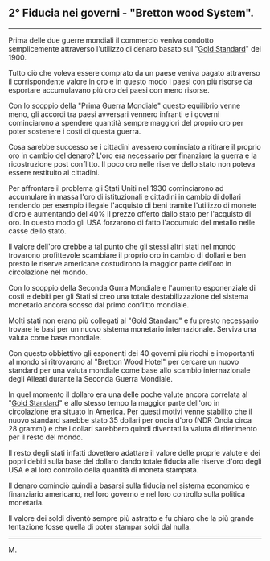## 2° Fiducia nei governi - "Bretton wood System". 

---

Prima delle due guerre mondiali il commercio veniva condotto semplicemente attraverso l'utilizzo di denaro basato sul "[Gold Standard](https://it.wikipedia.org/wiki/Sistema_aureo)" del 1900.  

Tutto ciò che voleva essere comprato da un paese veniva pagato attraverso il corrispondente valore in oro e in questo modo i paesi con più risorse da esportare accumulavano più oro dei paesi con meno risorse.

Con lo scoppio della "Prima Guerra Mondiale" questo equilibrio venne meno, gli accordi tra paesi avversari vennero infranti e i governi cominciarono a spendere quantità sempre maggiori del proprio oro per poter sostenere i costi di questa guerra.

Cosa sarebbe successo se i cittadini avessero cominciato a ritirare il proprio oro in cambio del denaro? L'oro era necessario per finanziare la guerra e la ricostruzione post conflitto. Il poco oro nelle riserve dello stato non poteva essere restituito ai cittadini.

Per affrontare il problema gli Stati Uniti nel 1930 cominciarono ad accumulare in massa l'oro di istituzionali e cittadini in cambio di dollari rendendo per esempio illegale l'acquisto di beni tramite l'utilizzo di monete d'oro e aumentando del 40% il prezzo offerto dallo stato per l'acquisto di oro.
In questo modo gli USA forzarono di fatto l'accumulo del metallo nelle casse dello stato.

Il valore dell'oro crebbe a tal punto che gli stessi altri stati nel mondo trovarono profittevole scambiare il proprio oro in cambio di dollari e ben presto le riserve americane costudirono la maggior parte dell'oro in circolazione nel mondo.

Con lo scoppio della Seconda Gurra Mondiale e l'aumento esponenziale di costi e debiti per gli Stati si creò una totale destabilizzazione del sistema monetario ancora scosso dal primo conflitto mondiale. 

Molti stati non erano più collegati al "[Gold Standard](https://it.wikipedia.org/wiki/Sistema_aureo)" e fu presto necessario trovare le basi per un nuovo sistema monetario internazionale. Serviva una valuta come base mondiale.

Con questo obbiettivo gli esponenti dei 40 governi più ricchi e imoportanti al mondo si ritrovarono al "Bretton Wood Hotel" per cercare un nuovo standard per una valuta mondiale come base allo scambio internazionale degli Alleati durante la Seconda Guerra Mondiale. 

In quel momento il dollaro era una delle poche valute ancora correlata al "[Gold Standard](https://it.wikipedia.org/wiki/Sistema_aureo)" e allo stesso tempo la maggior parte dell'oro in circolazione era situato in America.
Per questi motivi venne stabilito che il nuovo standard sarebbe stato 35 dollari per oncia d'oro (NDR Oncia circa 28 grammi) e che i dollari sarebbero quindi diventati la valuta di riferimento per il resto del mondo.

Il resto degli stati infatti dovettero adattare il valore delle proprie valute e dei popri debiti sulla base del dollaro dando totale fiducia alle riserve d'oro degli USA e al loro controllo della quantità di moneta stampata.

Il denaro cominciò quindi a basarsi sulla fiducia nel sistema economico e finanziario americano, nel loro governo e nel loro controllo sulla politica monetaria.

Il valore dei soldi diventò sempre più astratto e fu chiaro che la più grande tentazione fosse quella di poter stampar soldi dal nulla.

---
M.

```
